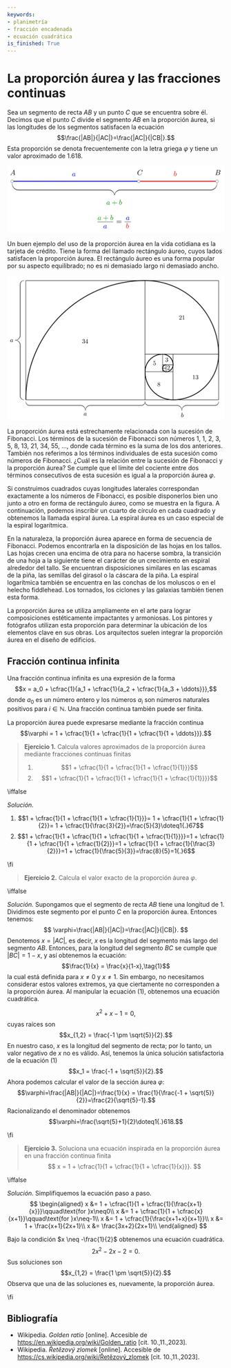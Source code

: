 ```yaml
---
keywords:
- planimetría
- fracción encadenada
- ecuación cuadrática
is_finished: True
---
```


# La proporción áurea y las fracciones continuas

Sea un segmento de recta $AB$ y un punto $C$ que se encuentra sobre él.
Decimos que el punto $C$ divide el segmento $AB$ en la proporción áurea, 
si las longitudes de los segmentos satisfacen la ecuación $$\frac{|AB|}{|AC|}=\frac{|AC|}{|CB|}.$$ 
Esta proporción se denota frecuentemente con la letra griega $\varphi$ 
y tiene un valor aproximado de $1{.}618$.

![Un segmento de línea dividido en la proporción de la sección áurea](00027_1.jpg)

Un buen ejemplo del uso de la proporción áurea en la vida cotidiana es la tarjeta de crédito. 
Tiene la forma del llamado rectángulo áureo, cuyos lados satisfacen la proporción áurea. 
El rectángulo áureo es una forma popular por su aspecto equilibrado; 
no es ni demasiado largo ni demasiado ancho.

![Rectángulo de oro y espiral de oro](00027_2.jpg)

La proporción áurea está estrechamente relacionada con la sucesión de Fibonacci. 
Los términos de la sucesión de Fibonacci son números
$1$, $1$, $2$, $3$, $5$, $8$, $13$, $21$, $34$, $55$, ..., donde cada término
es la suma de los dos anteriores.
También nos referimos a los términos individuales de esta sucesión como números de Fibonacci.
¿Cuál es la relación entre la sucesión de Fibonacci y la proporción áurea?
Se cumple que el límite del cociente entre dos términos consecutivos
de esta sucesión es igual a la proporción áurea $\varphi$.

Si construimos cuadrados cuyas longitudes laterales correspondan exactamente a los números de Fibonacci, 
es posible disponerlos bien uno junto a otro 
en forma de rectángulo áureo, como se muestra en la figura. 
A continuación, podemos inscribir un cuarto de círculo en cada cuadrado y obtenemos la llamada 
espiral áurea. La espiral áurea es un caso especial de la espiral logarítmica.

En la naturaleza, la proporción áurea aparece en forma de secuencia de Fibonacci. 
Podemos encontrarla en la disposición de las hojas en los tallos.
Las hojas crecen una encima de otra para no hacerse sombra, 
la transición de una hoja a la siguiente tiene el carácter 
de un crecimiento en espiral alrededor del tallo. 
Se encuentran disposiciones similares en las escamas de la piña, 
las semillas del girasol o la cáscara de la piña. 
La espiral logarítmica también se encuentra en las conchas de los moluscos o en el helecho fiddlehead. Los tornados, los ciclones y las galaxias también tienen esta forma.

La proporción áurea se utiliza ampliamente en el arte para lograr composiciones
estéticamente impactantes y armoniosas.
Los pintores y fotógrafos utilizan esta proporción
para determinar la ubicación de los elementos clave en sus obras.
Los arquitectos suelen integrar la proporción áurea en el diseño de edificios.

## Fracción continua infinita

Una fracción continua infinita es una expresión de la forma
$$x = a_0 + \cfrac{1}{a_1 + \cfrac{1}{a_2 + \cfrac{1}{a_3 + \ddots}}},$$
donde $a_0$ es un número entero y los números $a_i$ son números naturales positivos para $i \in \mathbb{N}$. Una fracción continua también puede ser finita.

La proporción áurea puede expresarse mediante la fracción continua
$$\varphi = 1 + \cfrac{1}{1 + \cfrac{1}{1 + \cfrac{1}{1 + \ddots}}}.$$

> **Ejercicio 1.**
> Calcula valores aproximados de la proporción áurea mediante fracciones continuas finitas
>
> 1. $$1 + \cfrac{1}{1 + \cfrac{1}{1 + \cfrac{1}{1}}}$$
> 2. $$1 + \cfrac{1}{1 + \cfrac{1}{1 + \cfrac{1}{1 + \cfrac{1}{1}}}}$$

\iffalse

*Solución.* 

1. $$1 + \cfrac{1}{1 + \cfrac{1}{1 + \cfrac{1}{1}}}= 1 + \cfrac{1}{1 + \cfrac{1}{2}}= 1 + \cfrac{1}{\frac{3}{2}}=\frac{5}{3}\doteq1{.}67$$
2. $$1 + \cfrac{1}{1 + \cfrac{1}{1 + \cfrac{1}{1 + \cfrac{1}{1}}}}=1 + \cfrac{1}{1 + \cfrac{1}{1 + \cfrac{1}{2}}}=1 + \cfrac{1}{1 + \cfrac{1}{\frac{3}{2}}}=1 + \cfrac{1}{\frac{5}{3}}=\frac{8}{5}=1{.}6$$

\fi

> **Ejercicio 2.**
> Calcula el valor exacto de la proporción áurea $\varphi$.

\iffalse

*Solución.* 
Supongamos que el segmento de recta $AB$ tiene una longitud de $1$.
Dividimos este segmento por el punto $C$ en la proporción áurea. Entonces tenemos:
$$
\varphi=\frac{|AB|}{|AC|}=\frac{|AC|}{|CB|}.
$$ 
Denotemos
$x = |AC|$, es decir, $x$ es la longitud del segmento más largo del segmento $AB$.
Entonces, para la longitud del segmento $BC$ se cumple que $|BC| = 1 - x$,
y así obtenemos la ecuación:
$$\frac{1}{x} = \frac{x}{1-x},\tag{1}$$
la cual está definida para $x \neq 0 \text{ y } x \neq 1$.
Sin embargo, no necesitamos considerar estos valores extremos,
ya que ciertamente no corresponden a la proporción áurea.
Al manipular la ecuación (1), obtenemos una ecuación cuadrática.

$$x^2 + x - 1 = 0,$$
cuyas raíces son
$$x_{1,2} = \frac{-1 \pm \sqrt{5}}{2}.$$
En nuestro caso, $x$ es la longitud del segmento de recta; por lo tanto, un valor negativo de $x$ no es válido. 
Así, tenemos la única solución satisfactoria de la ecuación (1)
$$x_1 = \frac{-1 + \sqrt{5}}{2}.$$
Ahora podemos calcular el valor de la sección áurea $\varphi$:
$$\varphi=\frac{|AB|}{|AC|}=\frac{1}{x} = \frac{1}{\frac{-1 + \sqrt{5}}{2}}=\frac{2}{\sqrt{5}-1}.$$
Racionalizando el denominador obtenemos
$$\varphi=\frac{\sqrt{5}+1}{2}\doteq1{.}618.$$

\fi

> **Ejercicio 3.**
> Soluciona una ecuación inspirada en la proporción áurea en una fracción continua finita
> $$ x = 1 + \cfrac{1}{1 + \cfrac{1}{1 + \cfrac{1}{x}}}. $$

\iffalse

*Solución.* Simplifiquemos la ecuación paso a paso.
$$
\begin{aligned}
x &= 1 + \cfrac{1}{1 + \cfrac{1}{\frac{x+1}{x}}}\qquad\text{for }x\neq0\\
x &= 1 + \cfrac{1}{1 + \cfrac{x}{x+1}}\qquad\text{for }x\neq-1\\
x &= 1 + \cfrac{1}{\frac{x+1+x}{x+1}}\\
x &= 1 + \frac{x+1}{2x+1}\\
x &= \frac{3x+2}{2x+1}\\
\end{aligned}
$$


Bajo la condición $x \neq -\frac{1}{2}$ obtenemos una ecuación cuadrática.
$$2x^2 - 2x - 2 = 0.$$
Sus soluciones son
$$x_{1,2} = \frac{1 \pm \sqrt{5}}{2}.$$
Observa que una de las soluciones es, nuevamente, la proporción áurea.

\fi

## Bibliografía

* Wikipedia. *Golden ratio* [online]. Accesible de https://en.wikipedia.org/wiki/Golden_ratio [cit. 10.\,11.\,2023].
* Wikipedia. *Řetězový zlomek* [online]. Accesible de https://cs.wikipedia.org/wiki/Řetězový_zlomek [cit. 10.\,11.\,2023].


